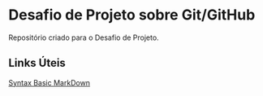 # Desafio de Projeto sobre Git/GitHub
Repositório criado para o Desafio de Projeto.

## Links Úteis
[Syntax Basic MarkDown](https://www.markdownguide.org/basic-syntax/)
